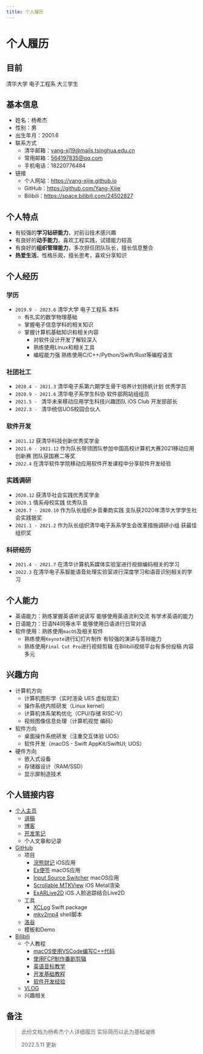 ```yaml
---
title: 个人履历
---
```


# 个人履历

## 目前

清华大学 电子工程系 大三学生

## 基本信息

- 姓名：杨希杰
- 性别：男
- 出生年月：2001.6
- 联系方式
    - 清华邮箱：yang-xj19@mails.tsinghua.edu.cn
    - 常用邮箱：564197835@qq.com
    - 手机电话：18220776484
- 链接
    - 个人网站：<https://yang-xijie.github.io>
    - GitHub：<https://github.com/Yang-Xijie>
    - Bilibili：<https://space.bilibili.com/24502827>

## 个人特点

- 有较强的**学习钻研能力**，对前沿技术感兴趣
- 有良好的**动手能力**，喜欢工程实践，试错能力较高
- 有良好的**组织管理能力**，多次担任团队队长，擅长信息整合
- **热爱生活**，性格乐观，擅长思考，喜欢分享知识

## 个人经历

### 学历

- `2019.9 - 2023.6` 清华大学 电子工程系 本科
    - 有扎实的数学物理基础
    - 掌握电子信息学科的相关知识
    - 掌握计算机基础知识和相关内容
        - 对软件设计开发了解较深入
        - 熟练使用Linux和相关工具
        - 编程能力强 熟练使用C/C++/Python/Swift/Rust等编程语言

### 社团社工

- `2020.4 - 2021.3` 清华电子系第六期学生骨干培养计划扬帆计划 优秀学员
- `2020.9 - 2021.6` 清华电子系学生科协 软件部网站组组员
- `2021.5 - ` 清华未来移动应用学生科技兴趣团队 iOS Club 开发部部长
- `2022.3 - ` 清华统信UOS校园合伙人

### 软件开发

- `2021.12` 获清华科技创新优秀奖学金
- `2021.6 - 2021.12` 作为队长带领团队参加中国高校计算机大赛2021移动应用创新赛 团队获国赛二等奖
- `2022.4` 在清华软件学院移动应用软件开发课程中分享软件开发经验

### 实践调研

- `2020.12` 获清华社会实践优秀奖学金
- `2020.1` 情系母校实践 优秀队员
- `2020.7 - 2020.10` 作为队长组织乡音秦韵实践 支队获2020年清华大学学生社会实践银奖
- `2021.1 - 2021.2` 作为队长组织清华电子系系学生会改革措施调研小组 获最佳组织奖

### 科研经历

- `2021.4 - 2021.7` 在清华计算机系媒体实验室进行视频编码相关的学习
- `2022.3` 在清华电子系智能语音处理实验室进行深度学习和语音识别相关的学习


## 个人能力

- 英语能力：熟练掌握英语听说读写 能够使用英语流利交流 有学术英语的能力
- 日语能力：日语N4同等水平 能够使用日语进行日常对话
- 软件使用：熟练使用`macOS`及相关软件
    - 熟练使用`Keynote`进行幻灯片制作 有较强的演讲与答辩能力
    - 熟练使用`Final Cut Pro`进行视频剪辑 在Bilibili视频平台有多份投稿 内容多元

## 兴趣方向

- 计算机方向
    - 计算机图形学（实时渲染 UE5 虚拟现实）
    - 操作系统内核研发（Linux kernel）
    - 计算机体系架构优化（CPU/存储 RISC-V）
    - 视频图像信息处理（计算机视觉 编码）
- 软件方向
    - 桌面操作系统研发（注重交互体验 UOS）
    - 软件开发（macOS - Swift AppKit/SwiftUI; UOS）
- 硬件方向
    - 嵌入式设备
    - 存储器设计（RAM/SSD）
    - 显示屏制造技术

## 个人链接内容

- [个人主页](https://yang-xijie.github.io)
    - [讲稿](https://yang-xijie.github.io/LECTURE/)
    - [博客](https://yang-xijie.github.io/BLOG/)
    - [开发笔记](https://yang-xijie.github.io/DEV/)
    - 个人文章和记录
- [GitHub](https://github.com/Yang-Xijie)
    - 项目
        - [浣熊财记](https://github.com/Racoon-Book/Racoon-Account-Book) iOS应用
        - [Ex便签](https://github.com/Ex-Studio/ExSticky) macOS应用
        - [Input Source Switcher](https://github.com/Yang-Xijie/InputSourceSwitcher) macOS应用
        - [Scrollable MTKView](https://github.com/Yang-Xijie/ScrollablePencilMTKView) iOS Metal渲染
        - [ExARLive2D](https://github.com/Yang-Xijie/ExARLive2D) iOS 人脸追踪结合Live2D
    - 工具
        - [XCLog](https://github.com/Yang-Xijie/XCLog) Swift package
        - [mkv2mp4](https://github.com/Yang-Xijie/mkv2mp4_fcp) shell脚本
    - [洛谷](https://github.com/Yang-Xijie/Luogu)
    - 模板和Demo
- [Bilibili](https://space.bilibili.com/24502827)
    - 个人教程
        - [macOS使用VSCode编写C++代码](https://space.bilibili.com/24502827/channel/collectiondetail?sid=139476)
        - [使用FCP制作番剧剪辑](https://space.bilibili.com/24502827/channel/collectiondetail?sid=139472)
        - [英语音标教学](https://space.bilibili.com/24502827/channel/collectiondetail?sid=150764)
        - [开发基础教程](https://space.bilibili.com/24502827/channel/collectiondetail?sid=181017)
        - [软件开发经验](https://space.bilibili.com/24502827/channel/collectiondetail?sid=139392)
    - [VLOG](https://space.bilibili.com/24502827/channel/collectiondetail?sid=181053)
    - 兴趣相关

## 备注

> 此份文档为杨希杰个人详细履历 实际简历以此为基础凝练
> 
> 2022.5.11 更新
